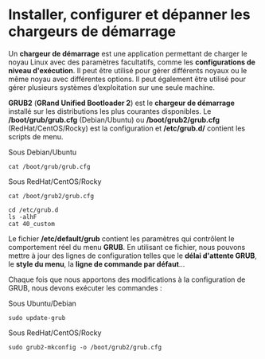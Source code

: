 # Installer, configurer et dépanner les chargeurs de démarrage

Un **chargeur de démarrage** est une application permettant de charger le noyau Linux avec des paramètres facultatifs, comme les **configurations de niveau d'exécution**. Il peut être utilisé pour gérer différents noyaux ou le même noyau avec différentes options. Il peut également être utilisé pour gérer plusieurs systèmes d’exploitation sur une seule machine.

**GRUB2** (**GRand Unified Bootloader 2**) est le **chargeur de démarrage** installé sur les distributions les plus courantes disponibles. Le **/boot/grub/grub.cfg** (Debian/Ubuntu) ou **/boot/grub2/grub.cfg** (RedHat/CentOS/Rocky) est la configuration et **/etc/grub.d/** contient les scripts de menu.

Sous Debian/Ubuntu
```
cat /boot/grub/grub.cfg
```

Sous RedHat/CentOS/Rocky
```
cat /boot/grub2/grub.cfg
```

```
cd /etc/grub.d
ls -alhF
cat 40_custom
```

Le fichier **/etc/default/grub** contient les paramètres qui contrôlent le comportement réel du menu **GRUB**. En utilisant ce fichier, nous pouvons mettre à jour des lignes de configuration telles que le **délai d'attente GRUB**, le **style du menu**, la **ligne de commande par défaut**...

Chaque fois que nous apportons des modifications à la configuration de GRUB, nous devons exécuter les commandes :

Sous Ubuntu/Debian
```
sudo update-grub
```

Sous RedHat/CentOS/Rocky
```
sudo grub2-mkconfig -o /boot/grub2/grub.cfg
```